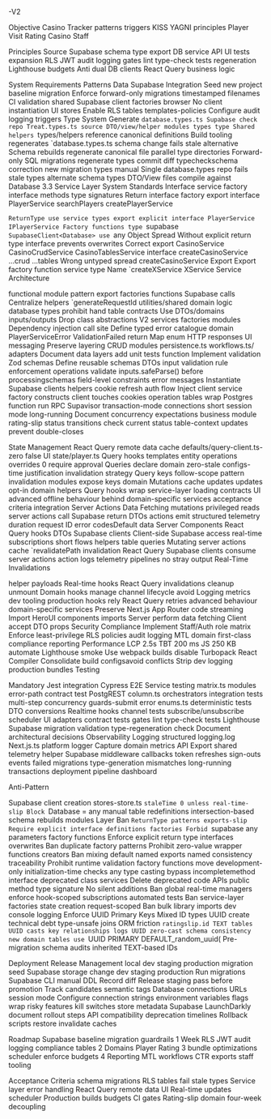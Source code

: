 -V2

Objective Casino Tracker patterns triggers KISS YAGNI principles Player Visit Rating Casino Staff

Principles Source Supabase schema type export DB service API UI tests expansion RLS JWT audit logging gates lint type-check tests regeneration Lighthouse budgets Anti dual DB clients React Query business logic

System Requirements Patterns Data Supabase Integration Seed new project baseline migration Enforce forward-only migrations timestamped filenames CI validation shared Supabase client factories browser No client instantiation UI stores Enable RLS tables templates-policies Configure audit logging triggers Type System Generate `database.types.ts Supabase check repo Treat.types.ts source DTO/view/helper modules types type Shared helpers `types/helpers reference canonical definitions Build tooling regenerates `database.types.ts schema change fails stale alternative Schema rebuilds regenerate canonical file parallel type directories Forward-only SQL migrations regenerate types commit diff typecheckschema correction new migration types manual Single database.types repo fails stale types alternate schema types DTO/View files compile against Database 3.3 Service Layer System Standards Interface service factory interface methods type signatures Return interface factory export interface PlayerService searchPlayers createPlayerService

`ReturnType use service types export explicit interface PlayerService IPlayerService Factory functions type `supabase `SupabaseClient<Database> use `any Object Spread Without explicit return type interface prevents overwrites Correct export CasinoService CasinoCrudService CasinoTablesService interface createCasinoService ...crud ...tables Wrong untyped spread createCasinoService Export Export factory function service type Name `createXService XService Service Architecture

functional module pattern export factories functions Supabase calls Centralize helpers `generateRequestId utilities/shared domain logic database types prohibit hand table contracts Use DTOs/domains inputs/outputs Drop class abstractions V2 services factories modules Dependency injection call site Define typed error catalogue domain PlayerServiceError ValidationFailed return Map enum HTTP responses UI messaging Preserve layering CRUD modules persistence.ts workflows.ts/ adapters Document data layers add unit tests function Implement validation Zod schemas Define reusable schemas DTOs input validation rule enforcement operations validate inputs.safeParse() before processingschemas field-level constraints error messages Instantiate Supabase clients helpers cookie refresh auth flow Inject client service factory constructs client touches cookies operation tables wrap Postgres function run RPC Supavisor transaction-mode connections short session mode long-running Document concurrency expectations business module rating-slip status transitions check current status table-context updates prevent double-closes

State Management React Query remote data cache defaults/query-client.ts-zero false UI state/player.ts Query hooks templates entity operations overrides 0 require approval Queries declare domain zero-stale configs-time justification invalidation strategy Query keys follow-scope pattern invalidation modules expose keys domain Mutations cache updates updates opt-in domain helpers Query hooks wrap service-layer loading contracts UI advanced offline behaviour behind domain-specific services acceptance criteria integration Server Actions Data Fetching mutations privileged reads server actions call Supabase return DTOs actions emit structured telemetry duration request ID error codesDefault data Server Components React Query hooks DTOs Supabase clients Client-side Supabase access real-time subscriptions short flows helpers table queries Mutating server actions cache `revalidatePath invalidation React Query Supabase clients consume server actions action logs telemetry pipelines no stray output Real-Time Invalidations

helper payloads Real-time hooks React Query invalidations cleanup unmount Domain hooks manage channel lifecycle avoid Logging metrics dev tooling production hooks rely React Query retries advanced behaviour domain-specific services Preserve Next.js App Router code streaming Import HeroUI components imports Server perform data fetching Client accept DTO props Security Compliance Implement Staff/Auth role matrix Enforce least-privilege RLS policies audit logging MTL domain first-class compliance reporting Performance LCP 2.5s TBT 200 ms JS 250 KB automate Lighthouse smoke Use webpack builds disable Turbopack React Compiler Consolidate build configsavoid conflicts Strip dev logging production bundles Testing

Mandatory Jest integration Cypress E2E Service testing matrix.ts modules error-path contract test PostgREST column.ts orchestrators integration tests multi-step concurrency guards-submit error enums.ts deterministic tests DTO conversions Realtime hooks channel tests subscribe/unsubscribe scheduler UI adapters contract tests gates lint type-check tests Lighthouse Supabase migration validation type-regeneration check Document architectural decisions Observability Logging structured logging.log Next.js.ts platform logger Capture domain metrics API Export shared telemetry helper Supabase middleware callbacks token refreshes sign-outs events failed migrations type-generation mismatches long-running transactions deployment pipeline dashboard

Anti-Pattern

Supabase client creation stores-store.ts `staleTime 0 unless real-time-slip Block `Database = any manual table redefinitions intersection-based schema rebuilds modules Layer Ban `ReturnType patterns exports-slip Require explicit interface definitions factories Forbid `supabase any parameters factory functions Enforce explicit return type interfaces overwrites Ban duplicate factory patterns Prohibit zero-value wrapper functions creators Ban mixing default named exports named consistency traceability Prohibit runtime validation factory functions move development-only initialization-time checks any type casting bypass incompletemethod interface deprecated class services Delete deprecated code APIs public method type signature No silent additions Ban global real-time managers enforce hook-scoped subscriptions automated tests Ban service-layer factories state creation request-scoped Ban bulk library imports dev console logging Enforce UUID Primary Keys Mixed ID types UUID create technical debt type-unsafe joins ORM friction `ratingslip.id TEXT tables UUID casts key relationships logs UUID zero-cast schema consistency new domain tables use `UUID PRIMARY DEFAULT_random_uuid( Pre-migration schema audits inherited TEXT-based IDs

Deployment Release Management local dev staging production migration seed Supabase storage change dev staging production Run migrations Supabase CLI manual DDL Record diff Release staging pass before promotion Track candidates semantic tags Database connections URLs session mode Configure connection strings environment variables flags wrap risky features kill switches store metadata Supabase LaunchDarkly document rollout steps API compatibility deprecation timelines Rollback scripts restore invalidate caches

Roadmap Supabase baseline migration guardrails 1 Week RLS JWT audit logging compliance tables 2 Domains Player Rating 3 bundle optimizations scheduler enforce budgets 4 Reporting MTL workflows CTR exports staff tooling

Acceptance Criteria schema migrations RLS tables fail stale types Service layer error handling React Query remote data UI Real-time updates scheduler Production builds budgets CI gates Rating-slip domain four-week decoupling

